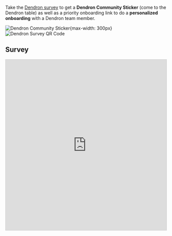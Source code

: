 
Take the [Dendron survey](https://airtable.com/shr4jCvgmkc83mz2C) to get a **Dendron Community Sticker** (come to the Dendron table) as well as a priority onboarding link to do a **personalized onboarding** with a Dendron team member. 

![Dendron Community Sticker](https://ik.imagekit.io/fpjzhqpv1/unknown_8ShT9EKuR.png?ik-sdk-version=javascript-1.4.3&updatedAt=1662079059257){max-width: 300px}
![Dendron Survey QR Code](https://ik.imagekit.io/fpjzhqpv1/qr2_PQ3rZqO6p.png?ik-sdk-version=javascript-1.4.3&updatedAt=1662080883537)

## Survey

<iframe class="airtable-embed" src="https://airtable.com/embed/shr4jCvgmkc83mz2C?backgroundColor=blue" frameborder="0" onmousewheel="" width="100%" height="533" style="background: transparent; border: 1px solid #ccc;"></iframe>